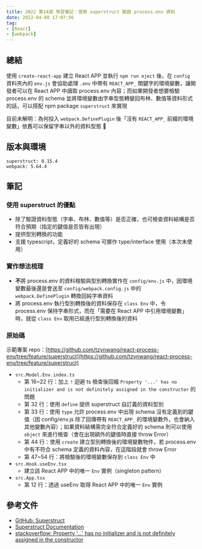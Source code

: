 ```yaml
---
title: 2022 第14週 學習筆記：使用 superstruct 驗證 process.env 資料
date: 2022-04-08 17:07:56
tag:
- [React]
- [webpack]
---
```


## 總結

使用 `create-react-app` 建立 React APP 並執行 `npm run eject` 後，在 `config` 資料夾內的 `env.js` 會協助處理 `.env` 中帶有 `REACT_APP_` 關鍵字的環境變數，讓開發者可以在 React APP 中讀取 process.env 內容；而如果開發者想要檢驗 process.env 的 schema 並將環境變數由字串型態轉變回布林、數值等資料形式的話，可以搭配 npm package `superstruct` 來實現

目前未解明：為何投入 `webpack.DefinePlugin` 後「沒有 `REACT_APP_` 前綴的環境變數」依舊可以保留字串以外的資料型態 🤔

## 版本與環境

```
superstruct: 0.15.4
webpack: 5.64.4
```

## 筆記

### 使用 superstruct 的優點

- 除了驗證資料型態（字串、布林、數值等）是否正確，也可檢查資料結構是否符合預期（指定的鍵值是否皆有出現）
- 提供型別轉換的功能
- 支援 typescript，定義好的 schema 可挪作 type/interface 使用（本次未使用）

### 實作想法梳理

- **不**將 process.env 的資料檢驗與型別轉換實作在 `config/env.js` 中，因環境變數最後還是會送至 `config/webpack.config.js` 中的 `webpack.DefinePlugin` 轉換回純字串資料
- 將 process.env 執行型別轉換後的資料保存在 `class Env` 中，令 process.env 保持字串形式，而在「需要在 React APP 中引用環境變數」時，就從 `class Env` 取用已經進行型別轉換後的資料

### 原始碼

<script src="https://gist.github.com/tzynwang/02bc3b826d291932f2e322ef5b7b0b29.js"></script>

示範專案 repo：[https://github.com/tzynwang/react-process-env/tree/feature/superstruct](https://github.com/tzynwang/react-process-env/tree/feature/superstruct)

- `src.Model.Env.index.ts`
  - 第 16~22 行：加上 `!` 迴避 ts 檢查後回報 `Property '...' has no initializer and is not definitely assigned in the constructor` 的問題
  - 第 32 行：使用 `define` 提供 superstruct 自訂義的資料型別
  - 第 33 行：使用 `type` 允許 process.env 中出現 schema 沒有定義到的鍵值（因 config/env.js 除了回傳帶有 `REACT_APP_` 的環境變數外，也會納入其他變數內容）；如果資料結構需完全符合定義好的 schema 則可以使用 `object` 來進行檢查（會在出現額外的鍵值時直接 throw Error）
  - 第 44 行：使用 `create` 建立型別轉換後的環境變數物件，若 process.env 中有不符合 schema 定義的資料內容，在這階段就會 throw Error
  - 第 47~54 行：將檢驗後的環境變數保存到 `class Env` 中
- `src.Hook.useEnv.tsx`
  - 建立該 React APP 中的唯一 `Env` 實例（singleton pattern）
- `src.App.tsx`
  - 第 12 行：透過 useEnv 取得 React APP 中的唯一 `Env` 實例

## 參考文件

- [GitHub: Superstruct](https://github.com/ianstormtaylor/superstruct#readme)
- [Superstruct Documentation](https://docs.superstructjs.org/)
- [stackoverflow: Property '...' has no initializer and is not definitely assigned in the constructor](https://stackoverflow.com/questions/49699067/property-has-no-initializer-and-is-not-definitely-assigned-in-the-construc)
